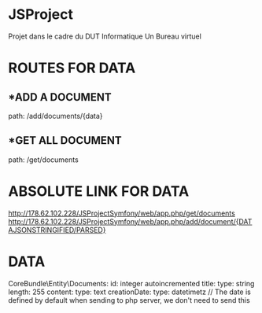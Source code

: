 # JSProject
Projet dans le cadre du DUT Informatique
Un Bureau virtuel

ROUTES FOR DATA
===============

*ADD A DOCUMENT
--------------
path:     /add/documents/{data}

*GET ALL DOCUMENT
--------------
path:     /get/documents

ABSOLUTE LINK FOR DATA
======================

http://178.62.102.228/JSProjectSymfony/web/app.php/get/documents
http://178.62.102.228/JSProjectSymfony/web/app.php/add/document/{DATAJSONSTRINGIFIED/PARSED}


DATA
==========
CoreBundle\Entity\Documents:
    id: integer autoincremented
    title:
        type: string
        length: 255
    content:
        type: text
    creationDate:
        type: datetimetz
        // The date is defined by default when sending to php server, we don't need to send this
        

    
